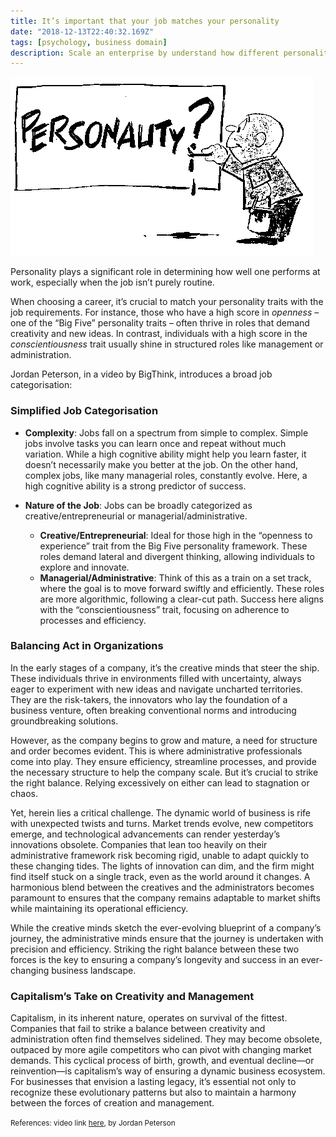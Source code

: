 ```yaml
---
title: It’s important that your job matches your personality
date: "2018-12-13T22:40:32.169Z"
tags: [psychology, business domain]
description: Scale an enterprise by understand how different personalities map to different kinds of jobs, and who’d be good or sucks at what.
---
```


![personality](./personality.png)

Personality plays a significant role in determining how well one performs at work, especially when the job isn’t purely routine.

When choosing a career, it’s crucial to match your personality traits with the job requirements. For instance, those who have a high score in _openness_ – one of the “Big Five” personality traits – often thrive in roles that demand creativity and new ideas. In contrast, individuals with a high score in the _conscientiousness_ trait usually shine in structured roles like management or administration.

Jordan Peterson, in a video by BigThink, introduces a broad job categorisation:

### Simplified Job Categorisation

- **Complexity**: Jobs fall on a spectrum from simple to complex. Simple jobs involve tasks you can learn once and repeat without much variation. While a high cognitive ability might help you learn faster, it doesn’t necessarily make you better at the job. On the other hand, complex jobs, like many managerial roles, constantly evolve. Here, a high cognitive ability is a strong predictor of success.

- **Nature of the Job**: Jobs can be broadly categorized as creative/entrepreneurial or managerial/administrative. 
    - **Creative/Entrepreneurial**: Ideal for those high in the “openness to experience” trait from the Big Five personality framework. These roles demand lateral and divergent thinking, allowing individuals to explore and innovate.
    - **Managerial/Administrative**: Think of this as a train on a set track, where the goal is to move forward swiftly and efficiently. These roles are more algorithmic, following a clear-cut path. Success here aligns with the “conscientiousness” trait, focusing on adherence to processes and efficiency.

### Balancing Act in Organizations

In the early stages of a company, it’s the creative minds that steer the ship. These individuals thrive in environments filled with uncertainty, always eager to experiment with new ideas and navigate uncharted territories. They are the risk-takers, the innovators who lay the foundation of a business venture, often breaking conventional norms and introducing groundbreaking solutions.

However, as the company begins to grow and mature, a need for structure and order becomes evident. This is where administrative professionals come into play. They ensure efficiency, streamline processes, and provide the necessary structure to help the company scale. But it’s crucial to strike the right balance. Relying excessively on either can lead to stagnation or chaos. 

Yet, herein lies a critical challenge. The dynamic world of business is rife with unexpected twists and turns. Market trends evolve, new competitors emerge, and technological advancements can render yesterday’s innovations obsolete. Companies that lean too heavily on their administrative framework risk becoming rigid, unable to adapt quickly to these changing tides. The lights of innovation can dim, and the firm might find itself stuck on a single track, even as the world around it changes. A harmonious blend between the creatives and the administrators becomes paramount to ensures that the company remains adaptable to market shifts while maintaining its operational efficiency.

While the creative minds sketch the ever-evolving blueprint of a company’s journey, the administrative minds ensure that the journey is undertaken with precision and efficiency. Striking the right balance between these two forces is the key to ensuring a company’s longevity and success in an ever-changing business landscape.

### Capitalism’s Take on Creativity and Management

Capitalism, in its inherent nature, operates on survival of the fittest. Companies that fail to strike a balance between creativity and administration often find themselves sidelined. They may become obsolete, outpaced by more agile competitors who can pivot with changing market demands. This cyclical process of birth, growth, and eventual decline—or reinvention—is capitalism’s way of ensuring a dynamic business ecosystem. For businesses that envision a lasting legacy, it’s essential not only to recognize these evolutionary patterns but also to maintain a harmony between the forces of creation and management.

<small>References: video link <a href="http://bit.ly/2PzUeTn" target="_blank">here</a>, by Jordan Peterson</small>
